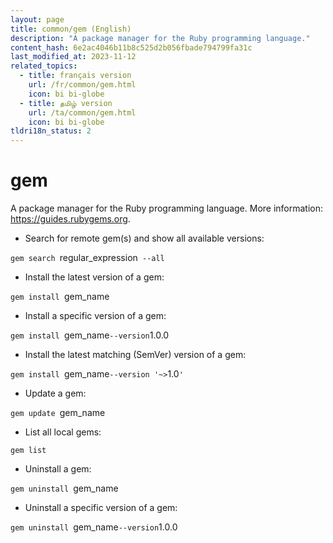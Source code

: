 ```yaml
---
layout: page
title: common/gem (English)
description: "A package manager for the Ruby programming language."
content_hash: 6e2ac4046b11b8c525d2b056fbade794799fa31c
last_modified_at: 2023-11-12
related_topics:
  - title: français version
    url: /fr/common/gem.html
    icon: bi bi-globe
  - title: தமிழ் version
    url: /ta/common/gem.html
    icon: bi bi-globe
tldri18n_status: 2
---
```

# gem

A package manager for the Ruby programming language.
More information: <https://guides.rubygems.org>.

- Search for remote gem(s) and show all available versions:

`gem search `<span class="tldr-var badge badge-pill bg-dark-lm bg-white-dm text-white-lm text-dark-dm font-weight-bold">regular_expression</span>` --all`

- Install the latest version of a gem:

`gem install `<span class="tldr-var badge badge-pill bg-dark-lm bg-white-dm text-white-lm text-dark-dm font-weight-bold">gem_name</span>

- Install a specific version of a gem:

`gem install `<span class="tldr-var badge badge-pill bg-dark-lm bg-white-dm text-white-lm text-dark-dm font-weight-bold">gem_name</span>` --version `<span class="tldr-var badge badge-pill bg-dark-lm bg-white-dm text-white-lm text-dark-dm font-weight-bold">1.0.0</span>

- Install the latest matching (SemVer) version of a gem:

`gem install `<span class="tldr-var badge badge-pill bg-dark-lm bg-white-dm text-white-lm text-dark-dm font-weight-bold">gem_name</span>` --version '~> `<span class="tldr-var badge badge-pill bg-dark-lm bg-white-dm text-white-lm text-dark-dm font-weight-bold">1.0</span>`'`

- Update a gem:

`gem update `<span class="tldr-var badge badge-pill bg-dark-lm bg-white-dm text-white-lm text-dark-dm font-weight-bold">gem_name</span>

- List all local gems:

`gem list`

- Uninstall a gem:

`gem uninstall `<span class="tldr-var badge badge-pill bg-dark-lm bg-white-dm text-white-lm text-dark-dm font-weight-bold">gem_name</span>

- Uninstall a specific version of a gem:

`gem uninstall `<span class="tldr-var badge badge-pill bg-dark-lm bg-white-dm text-white-lm text-dark-dm font-weight-bold">gem_name</span>` --version `<span class="tldr-var badge badge-pill bg-dark-lm bg-white-dm text-white-lm text-dark-dm font-weight-bold">1.0.0</span>
